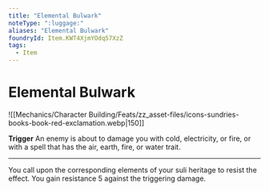 ```yaml
---
title: "Elemental Bulwark"
noteType: ":luggage:"
aliases: "Elemental Bulwark"
foundryId: Item.KWT4XjmYOdq57XzZ
tags:
  - Item
---
```


# Elemental Bulwark
![[Mechanics/Character Building/Feats/zz_asset-files/icons-sundries-books-book-red-exclamation.webp|150]]

**Trigger** An enemy is about to damage you with cold, electricity, or fire, or with a spell that has the air, earth, fire, or water trait.

* * *

You call upon the corresponding elements of your suli heritage to resist the effect. You gain resistance 5 against the triggering damage.
